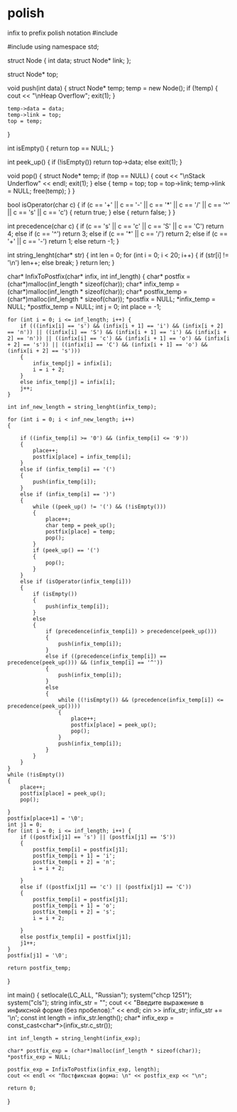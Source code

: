 # polish
infix to prefix polish notation
#include<iostream>

#include <cstdlib>
using namespace std;

struct Node
{
	int data;
	struct Node* link;
};

struct Node* top;

void push(int data)
{
	struct Node* temp;
	temp = new Node();
	if (!temp)
	{
		cout << "\nHeap Overflow";
		exit(1);
	}

	temp->data = data;
	temp->link = top;
	top = temp;
}

int isEmpty()
{
	return top == NULL;
}

int peek_up()
{
	if (!isEmpty())
		return top->data;
	else
		exit(1);
}

void pop()
{
	struct Node* temp;
	if (top == NULL)
	{
		cout << "\nStack Underflow" << endl;
		exit(1);
	}
	else
	{
		temp = top;
		top = top->link;
		temp->link = NULL;
		free(temp);
	}
}

bool isOperator(char c)
{
	if (c == '+' || c == '-' || c == '*' || c == '/' || c == '^' || c == 's' || c == 'c')
	{
		return true;
	}
	else
	{
		return false;
	}
}

int precedence(char c)
{
	if (c == 's' || c == 'c' || c == 'S' || c == 'C')
		return 4;
	else if (c == '^')
		return 3;
	else if (c == '*' || c == '/')
		return 2;
	else if (c == '+' || c == '-')
		return 1;
	else
		return -1;
}


int string_lenght(char* str)
{
	int len = 0;
	for (int i = 0; i < 20; i++)
	{
		if (str[i] != '\n')	len++;
		else break;
	}
	return len;
}

char* InfixToPostfix(char* infix, int inf_length)
{
	char* postfix = (char*)malloc(inf_length * sizeof(char));
	char* infix_temp = (char*)malloc(inf_length * sizeof(char));
	char* postfix_temp = (char*)malloc(inf_length * sizeof(char));
	*postfix = NULL;
	*infix_temp = NULL;
	*postfix_temp = NULL;
	int j = 0;
	int place = -1;

	for (int i = 0; i <= inf_length; i++) {
		if (((infix[i] == 's') && (infix[i + 1] == 'i') && (infix[i + 2] == 'n')) || ((infix[i] == 'S') && (infix[i + 1] == 'i') && (infix[i + 2] == 'n')) || ((infix[i] == 'c') && (infix[i + 1] == 'o') && (infix[i + 2] == 's')) || ((infix[i] == 'C') && (infix[i + 1] == 'o') && (infix[i + 2] == 's')))
		{
			infix_temp[j] = infix[i];
			i = i + 2;
		}
		else infix_temp[j] = infix[i];
		j++;
	}

	int inf_new_length = string_lenght(infix_temp);

	for (int i = 0; i < inf_new_length; i++)
	{

		if ((infix_temp[i] >= '0') && (infix_temp[i] <= '9'))
		{
			place++;
			postfix[place] = infix_temp[i];
		}
		else if (infix_temp[i] == '(')
		{
			push(infix_temp[i]);
		}
		else if (infix_temp[i] == ')')
		{
			while ((peek_up() != '(') && (!isEmpty()))
			{
				place++;
				char temp = peek_up();
				postfix[place] = temp;
				pop();
			}
			if (peek_up() == '(')
			{
				pop();
			}
		}
		else if (isOperator(infix_temp[i]))
		{
			if (isEmpty())
			{
				push(infix_temp[i]);
			}
			else
			{
				if (precedence(infix_temp[i]) > precedence(peek_up()))
				{
					push(infix_temp[i]);
				}
				else if ((precedence(infix_temp[i]) == precedence(peek_up())) && (infix_temp[i] == '^'))
				{
					push(infix_temp[i]);
				}
				else
				{
					while ((!isEmpty()) && (precedence(infix_temp[i]) <= precedence(peek_up())))
					{
						place++;
						postfix[place] = peek_up();
						pop();
					}
					push(infix_temp[i]);
				}
			}
		}
	}
	while (!isEmpty())
	{
		place++;
		postfix[place] = peek_up();
		pop();

	} 
	postfix[place+1] = '\0';
	int j1 = 0;
	for (int i = 0; i <= inf_length; i++) {
		if ((postfix[j1] == 's') || (postfix[j1] == 'S'))
		{
			postfix_temp[i] = postfix[j1];
			postfix_temp[i + 1] = 'i';
			postfix_temp[i + 2] = 'n';
			i = i + 2;
			
		}
		else if ((postfix[j1] == 'c') || (postfix[j1] == 'C'))
		{
			postfix_temp[i] = postfix[j1];
			postfix_temp[i + 1] = 'o';
			postfix_temp[i + 2] = 's';
			i = i + 2;
			
		}
		else postfix_temp[i] = postfix[j1];
		j1++;
	}
	postfix[j1] = '\0';
	
	return postfix_temp;
}

int main()
{
	setlocale(LC_ALL, "Russian");
	system("chcp 1251");
	system("cls");
	string infix_str = "";
	cout << "Введите выражение в инфиксной форме (без пробелов):" << endl;
	cin >> infix_str;
	infix_str += '\n';
	const int length = infix_str.length();
	char* infix_exp = const_cast<char*>(infix_str.c_str());
	
	int inf_length = string_lenght(infix_exp);

	char* postfix_exp = (char*)malloc(inf_length * sizeof(char));
	*postfix_exp = NULL;
	
	postfix_exp = InfixToPostfix(infix_exp, length);
	cout << endl << "Постфиксная форма: \n" << postfix_exp << "\n";

	return 0;
}
